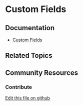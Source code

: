 # Custom Fields

## Documentation

* [Custom Fields](https://portal.liferay.dev/docs/7-2/user/-/knowledge_base/u/custom-fields)

## Related Topics


## Community Resources


### Contribute

[Edit this file on github](https://github.com/olafk/controlpanel-documentation-docs/blob/master/md/72en/com_liferay_expando_web_portlet_ExpandoPortlet.md)
